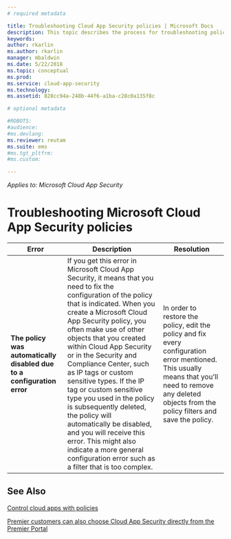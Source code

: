 ```yaml
---
# required metadata

title: Troubleshooting Cloud App Security policies | Microsoft Docs
description: This topic describes the process for troubleshooting policy creation in Cloud App Security.
keywords:
author: rkarlin
ms.author: rkarlin
manager: mbaldwin
ms.date: 5/22/2018
ms.topic: conceptual
ms.prod:
ms.service: cloud-app-security
ms.technology:
ms.assetid: 828cc94a-248b-44f6-a1ba-c28c0a135f8c

# optional metadata

#ROBOTS:
#audience:
#ms.devlang:
ms.reviewer: reutam
ms.suite: ems
#ms.tgt_pltfrm:
#ms.custom:

---
```


*Applies to: Microsoft Cloud App Security*


# Troubleshooting Microsoft Cloud App Security policies

|Error|Description|Resolution|
|----|----|----|
| **The policy <policy name> was automatically disabled due to a configuration error**|If you get this error in Microsoft Cloud App Security, it means that you need to fix the configuration of the policy that is indicated. When you create a Microsoft Cloud App Security policy, you often make use of other objects that you created within Cloud App Security or in the Security and Compliance Center, such as IP tags or custom sensitive types. If the IP tag or custom sensitive type you used in the policy is subsequently deleted, the policy will automatically be disabled, and you will receive this error. This might also indicate a more general configuration error such as a filter that is too complex. |In order to restore the policy, edit the policy and fix every configuration error mentioned. This usually means that you’ll need to remove any deleted objects from the policy filters and save the policy.|



## See Also
[Control cloud apps with policies](control-cloud-apps-with-policies.md)

[Premier customers can also choose Cloud App Security directly from the Premier Portal](https://premier.microsoft.com/)

